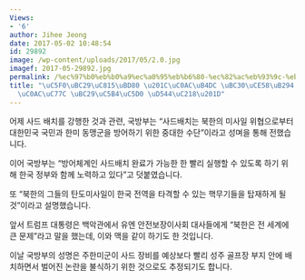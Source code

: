 ```yaml
---
Views:
- '6'
author: Jihee Jeong
date: 2017-05-02 10:48:54
id: 29892
image: /wp-content/uploads/2017/05/2.0.jpg
imagef: 2017-05-29892.jpg
permalink: /%ec%97%b0%eb%b0%a9%ec%a0%95%eb%b6%80-%ec%82%ac%eb%93%9c-%eb%b0%b0%ec%b9%98%eb%8a%94-%eb%b6%81-%eb%af%b8%ec%82%ac%ec%9d%bc-%eb%b0%a9%ec%96%b4%ec%97%90-%ed%95%84%ec%88%98/
title: "\uC5F0\uBC29\uC815\uBD80 \u201C\uC0AC\uB4DC \uBC30\uCE58\uB294 \uBD81 \uBBF8\
  \uC0AC\uC77C \uBC29\uC5B4\uC5D0 \uD544\uC218\u201D"
---
```


어제 사드 배치를 강행한 것과 관련, 국방부는 “사드배치는 북한의 미사일 위협으로부터 대한민국 국민과 한미 동맹군을 방어하기 위한 중대한 수단”이라고 성며을 통해 전했습니다.

이어 국방부는 “방어체계인 사드배치 완료가 가능한 한 빨리 실행할 수 있도록 하기 위해 한국 정부와 함께 노력하고 있다”고 덧붙였습니다.

또 “북한의 그들의 탄도미사일이 한국 전역을 타격할 수 있는 핵무기들을 탑재하게 될 것”이라고 설명했습니다.

앞서 트럼프 대통령은 백악관에서 유엔 안전보장이사회 대사들에게 “북한은 전 세계에 큰 문제”라고 말을 했는데, 이와 맥을 같이 하기도 한 것입니다.

이날 국방부의 성명은 주한미군이 사드 장비를 예상보다 빨리 성주 골프장 부지 안에 배치하면서 벌어진 논란을 불식하기 위한 것으로도 추정되기도 합니다.